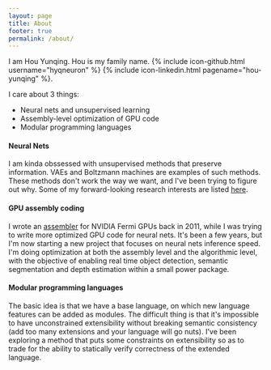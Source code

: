 ```yaml
---
layout: page
title: About
footer: true
permalink: /about/
---
```


I am Hou Yunqing. Hou is my family name.
{% include icon-github.html username="hyqneuron" %} {% include icon-linkedin.html pagename="hou-yunqing" %}. 

I care about 3 things:

- Neural nets and unsupervised learning
- Assembly-level optimization of GPU code
- Modular programming languages


#### Neural Nets

I am kinda obssessed with unsupervised methods that preserve information. VAEs and Boltzmann machines are examples of
such methods. These methods don't work the way we want, and I've been trying to figure out why. Some of my
forward-looking research interests are listed [here](/direction).

#### GPU assembly coding

I wrote an [assembler](http://code.google.com/p/asfermi) for NVIDIA Fermi GPUs back in 2011, while I was trying to write
more optimized GPU code for neural nets. It's been a few years, but I'm now starting a new project that focuses on
neural nets inference speed. I'm doing optimization at both the assembly level and the algorithmic level, with the
objective of enabling real time object detection, semantic segmentation and depth estimation within a small power
package.


#### Modular programming languages

The basic idea is that we have a base language, on which new language features can be added as modules. The difficult
thing is that it's impossible to have unconstrained extensibility without breaking semantic consistency (add too many
extensions and your language will go nuts). I've been exploring a method that puts some constraints on extensibility so
as to trade for the ability to statically verify correctness of the extended language.


